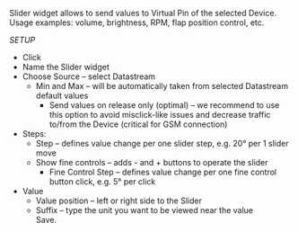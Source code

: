 Slider widget allows to send values to Virtual Pin of the selected Device.  
Usage examples: volume, brightness, RPM, flap position control, etc.  
 
  
 *SETUP*  
- Click 
- Name the Slider widget  
- Choose Source – select Datastream  
  - Min and Max – will be automatically taken from selected Datastream default values  
    - Send values on release only (optimal) – we recommend to use this option to avoid misclick-like issues and decrease traffic to/from the Device (critical for GSM connection)  
- Steps:  
  - Step – defines value change per one slider step, e.g. 20° per 1 slider move  
  - Show fine controls – adds - and + buttons to operate the slider
    - Fine Control Step – defines value change per one fine control button click, e.g. 5° per click  
- Value  
  - Value position – left or right side to the Slider  
  - Suffix – type the unit you want to be viewed near the value  
Save.
